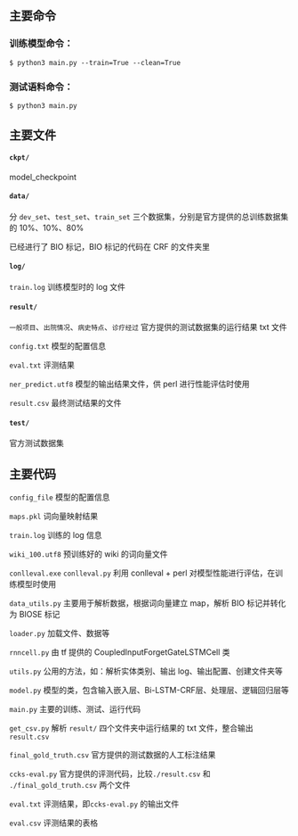 ## 主要命令

### 训练模型命令：
```shell
$ python3 main.py --train=True --clean=True
```

### 测试语料命令：
```shell
$ python3 main.py
```

## 主要文件

#### `ckpt/`
model_checkpoint

#### `data/`
分 `dev_set`、`test_set`、`train_set` 三个数据集，分别是官方提供的总训练数据集的 10%、10%、80%

已经进行了 BIO 标记，BIO 标记的代码在 CRF 的文件夹里


#### `log/`
`train.log` 训练模型时的 log 文件


#### `result/`
`一般项目`、`出院情况`、`病史特点`、`诊疗经过` 官方提供的测试数据集的运行结果 txt 文件

`config.txt` 模型的配置信息

`eval.txt` 评测结果

`ner_predict.utf8` 模型的输出结果文件，供 perl 进行性能评估时使用

`result.csv` 最终测试结果的文件


#### `test/`
官方测试数据集

## 主要代码

`config_file` 模型的配置信息

`maps.pkl` 词向量映射结果

`train.log` 训练的 log 信息

`wiki_100.utf8` 预训练好的 wiki 的词向量文件
 


`conlleval.exe` `conlleval.py` 利用 conlleval + perl 对模型性能进行评估，在训练模型时使用

`data_utils.py` 主要用于解析数据，根据词向量建立 map，解析 BIO 标记并转化为 BIOSE 标记

`loader.py` 加载文件、数据等

`rnncell.py` 由 tf 提供的 CoupledInputForgetGateLSTMCell 类

`utils.py` 公用的方法，如：解析实体类别、输出 log、输出配置、创建文件夹等

`model.py` 模型的类，包含输入嵌入层、Bi-LSTM-CRF层、处理层、逻辑回归层等

`main.py` 主要的训练、测试、运行代码



`get_csv.py` 解析 `result/` 四个文件夹中运行结果的 txt 文件，整合输出 `result.csv`

`final_gold_truth.csv` 官方提供的测试数据的人工标注结果

`ccks-eval.py` 官方提供的评测代码，比较`./result.csv` 和 `./final_gold_truth.csv` 两个文件

`eval.txt` 评测结果，即`ccks-eval.py` 的输出文件

`eval.csv` 评测结果的表格
